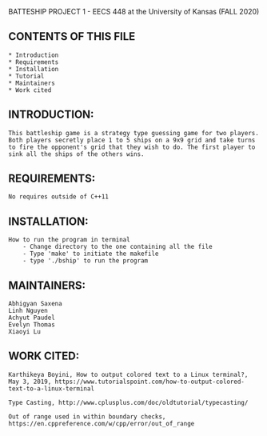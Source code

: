 BATTESHIP 
PROJECT 1 - EECS 448 at the University of Kansas (FALL 2020)

CONTENTS OF THIS FILE
---------------------
    * Introduction
    * Requirements
    * Installation
    * Tutorial
    * Maintainers
    * Work cited

INTRODUCTION:
------------
    This battleship game is a strategy type guessing game for two players. Both players secretly place 1 to 5 ships on a 9x9 grid and take turns to fire the opponent's grid that they wish to do. The first player to sink all the ships of the others wins.

REQUIREMENTS:
------------
    No requires outside of C++11
    
INSTALLATION:
------------
    How to run the program in terminal
        - Change directory to the one containing all the file
        - Type 'make' to initiate the makefile
        - type './bship' to run the program
    
MAINTAINERS:
-----------
    Abhigyan Saxena
    Linh Nguyen
    Achyut Paudel
    Evelyn Thomas
    Xiaoyi Lu

WORK CITED:
----------
    Karthikeya Boyini, How to output colored text to a Linux terminal?, May 3, 2019, https://www.tutorialspoint.com/how-to-output-colored-text-to-a-linux-terminal

    Type Casting, http://www.cplusplus.com/doc/oldtutorial/typecasting/

    Out of range used in within boundary checks, https://en.cppreference.com/w/cpp/error/out_of_range

